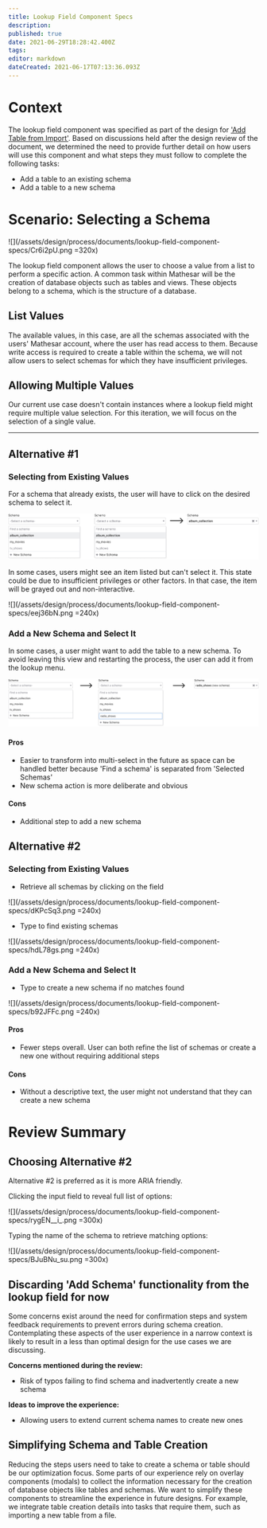 ```yaml
---
title: Lookup Field Component Specs
description: 
published: true
date: 2021-06-29T18:28:42.400Z
tags: 
editor: markdown
dateCreated: 2021-06-17T07:13:36.093Z
---
```


# Context
The lookup field component was specified as part of the design for ['Add Table from Import'](/design/specs/table-import). Based on discussions held after the design review of the document, we determined the need to provide further detail on how users will use this component and what steps they must follow to complete the following tasks:

- Add a table to an existing schema
- Add a table to a new schema

# Scenario: Selecting a Schema

![](/assets/design/process/documents/lookup-field-component-specs/Cr6i2pU.png =320x)

The lookup field component allows the user to choose a value from a list to perform a specific action. A common task within Mathesar will be the creation of database objects such as tables and views. These objects belong to a schema, which is the structure of a database.

## List Values
The available values, in this case, are all the schemas associated with the users' Mathesar account, where the user has read access to them. Because write access is required to create a table within the schema, we will not allow users to select schemas for which they have insufficient privileges.

## Allowing Multiple Values
Our current use case doesn't contain instances where a lookup field might require multiple value selection. For this iteration, we will focus on the selection of a single value.


---

## Alternative #1

### Selecting from Existing Values
For a schema that already exists, the user will have to click on the desired schema to select it.

![](/assets/design/process/documents/lookup-field-component-specs/jRBFNUO.png)

In some cases, users might see an item listed but can't select it. This state could be due to insufficient privileges or other factors. In that case, the item will be grayed out and non-interactive.

![](/assets/design/process/documents/lookup-field-component-specs/eej36bN.png =240x)

### Add a New Schema and Select It
In some cases, a user might want to add the table to a new schema. To avoid leaving this view and restarting the process, the user can add it from the lookup menu.

![](/assets/design/process/documents/lookup-field-component-specs/aP3hoGa.png)

#### Pros
- Easier to transform into multi-select in the future as space can be handled better because 'Find a schema' is separated from 'Selected Schemas'
- New schema action is more deliberate and obvious

#### Cons
- Additional step to add a new schema

## Alternative #2

### Selecting from Existing Values

- Retrieve all schemas by clicking on the field

![](/assets/design/process/documents/lookup-field-component-specs/dKPcSq3.png =240x)

- Type to find existing schemas

![](/assets/design/process/documents/lookup-field-component-specs/hdL78gs.png =240x)

### Add a New Schema and Select It
- Type to create a new schema if no matches found

![](/assets/design/process/documents/lookup-field-component-specs/b92JFFc.png =240x)

#### Pros
- Fewer steps overall. User can both refine the list of schemas or create a new one without requiring additional steps

#### Cons
- Without a descriptive text, the user might not understand that they can create a new schema

# Review Summary

## Choosing Alternative #2
Alternative #2 is preferred as it is more ARIA friendly. 

Clicking the input field to reveal full list of options:

![](/assets/design/process/documents/lookup-field-component-specs/rygEN__i_.png =300x)

Typing the name of the schema to retrieve matching options:

![](/assets/design/process/documents/lookup-field-component-specs/BJuBNu_su.png =300x)


## Discarding 'Add Schema' functionality from the lookup field for now
Some concerns exist around the need for confirmation steps and system feedback requirements to prevent errors during schema creation. Contemplating these aspects of the user experience in a narrow context is likely to result in a less than optimal design for the use cases we are discussing.

**Concerns mentioned during the review:**
- Risk of typos failing to find schema and inadvertently create a new schema

**Ideas to improve the experience:**
- Allowing users to extend current schema names to create new ones 


## Simplifying Schema and Table Creation
Reducing the steps users need to take to create a schema or table should be our optimization focus. Some parts of our experience rely on overlay components (modals) to collect the information necessary for the creation of database objects like tables and schemas. We want to simplify these components to streamline the experience in future designs. For example, we integrate table creation details into tasks that require them, such as importing a new table from a file.
